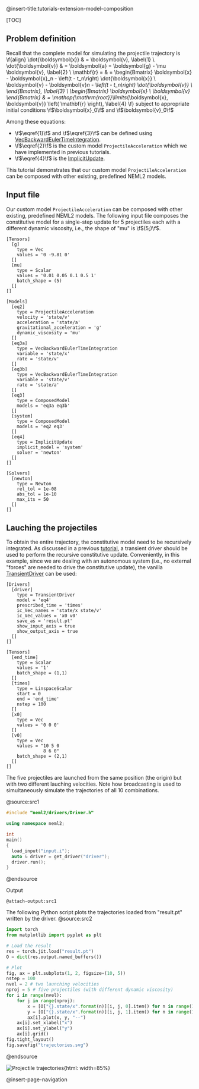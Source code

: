 @insert-title:tutorials-extension-model-composition

[TOC]

## Problem definition

Recall that the complete model for simulating the projectile trajectory is
\f{align}
  \dot{\boldsymbol{x}} & = \boldsymbol{v}, \label{1} \\
  \dot{\boldsymbol{v}} & = \boldsymbol{a} = \boldsymbol{g} - \mu \boldsymbol{v}, \label{2} \\
  \mathbf{r} = & = \begin{Bmatrix}
    \boldsymbol{x} - \boldsymbol{x}_n - \left(t - t_n\right) \dot{\boldsymbol{x}} \\
    \boldsymbol{v} - \boldsymbol{v}_n - \left(t - t_n\right) \dot{\boldsymbol{v}} \\
  \end{Bmatrix}, \label{3} \\
  \begin{Bmatrix}
    \boldsymbol{x} \\
    \boldsymbol{v}
  \end{Bmatrix} & = \mathop{\mathrm{root}}\limits_{\boldsymbol{x}, \boldsymbol{v}} \left( \mathbf{r} \right), \label{4}
\f}
subject to appropriate initial conditions \f$\boldsymbol{x}_0\f$ and \f$\boldsymbol{v}_0\f$

Among these equations:
- \f$\eqref{1}\f$ and \f$\eqref{3}\f$ can be defined using [VecBackwardEulerTimeIntegration](#vecbackwardeulertimeintegration).
- \f$\eqref{2}\f$ is the custom model `ProjectileAcceleration` which we have implemented in previous tutorials.
- \f$\eqref{4}\f$ is the [ImplicitUpdate](#implicitupdate).

This tutorial demonstrates that our custom model `ProjectileAcceleration` can be composed with other existing, predefined NEML2 models.

## Input file

Our custom model `ProjectileAcceleration` can be composed with other existing, predefined NEML2 models. The following input file composes the constitutive model for a single-step update for 5 projectiles each with a different dynamic viscosity, i.e., the shape of "mu" is \f$(5;)\f$.

```
[Tensors]
  [g]
    type = Vec
    values = '0 -9.81 0'
  []
  [mu]
    type = Scalar
    values = '0.01 0.05 0.1 0.5 1'
    batch_shape = (5)
  []
[]

[Models]
  [eq2]
    type = ProjectileAcceleration
    velocity = 'state/v'
    acceleration = 'state/a'
    gravitational_acceleration = 'g'
    dynamic_viscosity = 'mu'
  []
  [eq3a]
    type = VecBackwardEulerTimeIntegration
    variable = 'state/x'
    rate = 'state/v'
  []
  [eq3b]
    type = VecBackwardEulerTimeIntegration
    variable = 'state/v'
    rate = 'state/a'
  []
  [eq3]
    type = ComposedModel
    models = 'eq3a eq3b'
  []
  [system]
    type = ComposedModel
    models = 'eq2 eq3'
  []
  [eq4]
    type = ImplicitUpdate
    implicit_model = 'system'
    solver = 'newton'
  []
[]

[Solvers]
  [newton]
    type = Newton
    rel_tol = 1e-08
    abs_tol = 1e-10
    max_its = 50
  []
[]
```

## Lauching the projectiles

To obtain the entire trajectory, the constitutive model need to be recursively integrated. As discussed in a previous [tutorial](#tutorials-models-transient-driver), a transient driver should be used to perform the recursive constitutive update. Conveniently, in this example, since we are dealing with an autonomous system (i.e., no external "forces" are needed to drive the constitutive update), the vanilla [TransientDriver](#transientdriver) can be used:
```
[Drivers]
  [driver]
    type = TransientDriver
    model = 'eq4'
    prescribed_time = 'times'
    ic_Vec_names = 'state/x state/v'
    ic_Vec_values = 'x0 v0'
    save_as = 'result.pt'
    show_input_axis = true
    show_output_axis = true
  []
[]

[Tensors]
  [end_time]
    type = Scalar
    values = '1'
    batch_shape = (1,1)
  []
  [times]
    type = LinspaceScalar
    start = 0
    end = 'end_time'
    nstep = 100
  []
  [x0]
    type = Vec
    values = '0 0 0'
  []
  [v0]
    type = Vec
    values = "10 5 0
              8 6 0"
    batch_shape = (2,1)
  []
[]
```
The five projectiles are launched from the same position (the origin) but with two different lauching velocities. Note how broadcasting is used to simultaneously simulate the trajectories of all 10 combinations.

@source:src1
```cpp
#include "neml2/drivers/Driver.h"

using namespace neml2;

int
main()
{
  load_input("input.i");
  auto & driver = get_driver("driver");
  driver.run();
}
```
@endsource

Output
```
@attach-output:src1
```

The following Python script plots the trajectories loaded from "result.pt" written by the driver.
@source:src2
```python
import torch
from matplotlib import pyplot as plt

# Load the result
res = torch.jit.load("result.pt")
O = dict(res.output.named_buffers())

# Plot
fig, ax = plt.subplots(1, 2, figsize=(10, 5))
nstep = 100
nvel = 2 # two launching velocities
nproj = 5 # five projectiles (with different dynamic viscosity)
for i in range(nvel):
    for j in range(nproj):
        x = [O["{}.state/x".format(n)][i, j, 0].item() for n in range(1, nstep)]
        y = [O["{}.state/x".format(n)][i, j, 1].item() for n in range(1, nstep)]
        ax[i].plot(x, y, "--")
    ax[i].set_xlabel("x")
    ax[i].set_ylabel("y")
    ax[i].grid()
fig.tight_layout()
fig.savefig("trajectories.svg")
```
@endsource

![Projectile trajectories](tutorials/extension/model_composition/trajectories.svg){html: width=85%}

@insert-page-navigation
